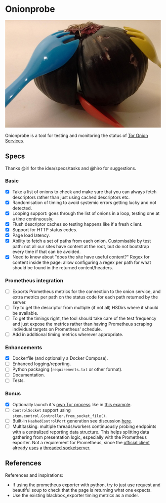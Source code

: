 # Onionprobe

![Onionprobe Logo](assets/logo.jpg "Onionprobe")

Onionprobe is a tool for testing and monitoring the status of
[Tor Onion Services](https://community.torproject.org/onion-services/).

## Specs

Thanks @irl for the idea/specs/tasks and @hiro for suggestions.

### Basic

* [x] Take a list of onions to check and make sure that you can always fetch
      descriptors rather than just using cached descriptors etc.
* [x] Randomisation of timing to avoid systemic errors getting lucky and not
      detected.
* [x] Looping support: goes through the list of onions in a loop, testing one
      at a time continuously.
* [x] Flush descriptor caches so testing happens like if a fresh client.
* [x] Support for HTTP status codes.
* [x] Page load latency.
* [x] Ability to fetch a set of paths from each onion.
      Customisable by test path: not all our sites have content at the root,
      but do not bootstrap every time if that can be avoided.
* [x] Need to know about "does the site have useful content?"
      Regex for content inside the page: allow configuring a regex per path for
      what should be found in the returned content/headers.

### Prometheus integration

* [ ] Exports Prometheus metrics for the connection to the onion service, and
      extra metrics per path on the status code for each path returned by the server.
* [ ] Try to get the descriptor from multiple (if not all) HSDirs where it
      should be available.
* [ ] To get the timings right, the tool should take care of the test frequency and
      just expose the metrics rather than having Prometheus scraping individual
      targets on Prometheus' schedule.
* [ ] Add in additional timing metrics wherever appropriate.

### Enhancements

* [x] Dockerfile (and optionally a Docker Compose).
* [ ] Enhanced logging/reporting.
* [ ] Python packaging (`requirements.txt` or other format).
* [ ] Documentation.
* [ ] Tests.

### Bonus

* [x] Optionally launch it's [own Tor process](https://stem.torproject.org/api/process.html)
      like in [this example](https://stem.torproject.org/tutorials/to_russia_with_love.html#using-pycurl).
* [ ] `ControlSocket` support using `stem.control.Controller.from_socket_file()`.
* [ ] Built-in `HashedControlPort` generation see discussion
      [here](https://tor.stackexchange.com/questions/6448/how-does-the-tor-hash-password-option-work#12068).
* [ ] Multitasking: multiple threads/workers continuously probing endpoints
      with a centralized reporting data structure. This helps splitting
      data gathering from presentation logic, especially with the Prometheus
      exporter. Not a requirement for Prometheus, since the [official client](https://github.com/prometheus/client_python)
      already [uses](https://github.com/prometheus/client_python/blob/789b24a47148f63109626958fe2eb1ad9231f9c3/prometheus_client/exposition.py#L142)
      a [threaded socketserver](https://docs.python.org/3.8/library/socketserver.html#socketserver.ThreadingMixIn).

## References

References and inspirations:

* If using the prometheus exporter with python, try to just use request and
  beautiful soup to check that the page is returning what one expects.
* Use the existing blackbox_exporter timing metrics as a model.
